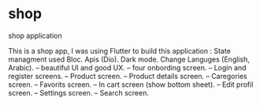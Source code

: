 # shop

shop application

This is a shop app, I was using Flutter to build this application :
State managment used Bloc.
Apis (Dio).
Dark mode.
Change Languges (English, Arabic).
      – beautiful UI and good UX.
      – four onbording screen.
      – Login and register screens.
      – Product screen.
      – Product details screen.
      – Caregories screen.
      – Favorits screen.
      – In cart screen (show bottom sheet).
      – Edit profil screen.
      – Settings screen.
      – Search screen.
